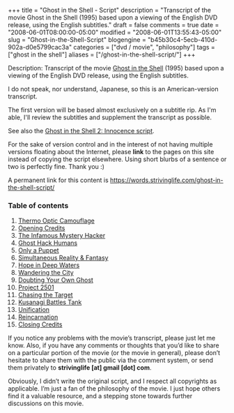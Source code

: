 +++
title = "Ghost in the Shell - Script"
description = "Transcript of the movie Ghost in the Shell (1995) based upon a viewing of the English DVD release, using the English subtitles."
draft = false
comments = true
date = "2008-06-01T08:00:00-05:00"
modified = "2008-06-01T13:55:43-05:00"
slug = "Ghost-in-the-Shell-Script"
blogengine = "b45b30c4-5ecb-410d-902a-d0e5799cac3a"
categories = ["dvd / movie", "philosophy"]
tags = ["ghost in the shell"]
aliases = ["/ghost-in-the-shell-script/"]
+++

Description: Transcript of the movie <a href="https://www.amazon.com/gp/product/6304493681?ie=UTF8&amp;tag=strivinglifen-20&amp;linkCode=as2&amp;camp=1789&amp;creative=9325&amp;creativeASIN=6304493681" target="_blank">Ghost in the Shell</a> (1995) based upon a viewing of the English DVD release, using the English subtitles.

<p>
I do not speak, nor understand, Japanese, so this is an American-version transcript. 
</p>
<p>
The first version will be based almost exclusively on a subtitle rip. As I&#39;m able, I&#39;ll review the subtitles and supplement the transcript as possible. 
</p>
<p>
See also the <a href="/post/ghost-in-the-shell-2-innocence-script/">Ghost in the Shell 2: Innocence script</a>. 
</p>
<div class="tip">
<p>
For the sake of version control and in the interest of not having multiple versions floating about the Internet, please <strong>link</strong> to the pages on this site instead of copying the script elsewhere. Using short blurbs of a sentence or two is perfectly fine. Thank you :) 
</p>
<p>
A permanent link for this content is <a href="/ghost-in-the-shell-script/">https://words.strivinglife.com/ghost-in-the-shell-script/</a> 
</p>
</div>
<h3>Table of contents</h3>
<ol>
	<li><a href="/ghost-in-the-shell-script/01/">Thermo Optic Camouflage</a></li>
	<li><a href="/ghost-in-the-shell-script/02/">Opening Credits</a></li>
	<li><a href="/ghost-in-the-shell-script/03/">The Infamous Mystery Hacker</a></li>
	<li><a href="/ghost-in-the-shell-script/04/">Ghost Hack Humans</a></li>
	<li><a href="/ghost-in-the-shell-script/05/">Only a Puppet</a></li>
	<li><a href="/ghost-in-the-shell-script/06/">Simultaneous Reality &amp; Fantasy</a></li>
	<li><a href="/ghost-in-the-shell-script/07/">Hope in Deep Waters</a></li>
	<li><a href="/ghost-in-the-shell-script/08/">Wandering the City</a></li>
	<li><a href="/ghost-in-the-shell-script/09/">Doubting Your Own Ghost</a></li>
	<li><a href="/ghost-in-the-shell-script/10/">Project 2501</a></li>
	<li><a href="/ghost-in-the-shell-script/11/">Chasing the Target</a></li>
	<li><a href="/ghost-in-the-shell-script/12/">Kusanagi Battles Tank</a></li>
	<li><a href="/ghost-in-the-shell-script/13/">Unification</a></li>
	<li><a href="/ghost-in-the-shell-script/14/">Reincarnation</a></li>
	<li><a href="/ghost-in-the-shell-script/15/">Closing Credits</a></li>
</ol>
<p>
If you notice any problems with the movie&rsquo;s transcript, please just let me know. Also, if you have any comments or thoughts that you&rsquo;d like to share on a particular portion of the movie (or the movie in general), please don&rsquo;t hesitate to share them with the public via the comment system, or send them privately to <strong>strivinglife [at] gmail [dot] com</strong>. 
</p>
<p>
Obviously, I didn&rsquo;t write the original script, and I respect all copyrights as applicable. I&rsquo;m just a fan of the philosophy of the movie. I just hope others find it a valuable resource, and a stepping stone towards further discussions on this movie.
</p>
